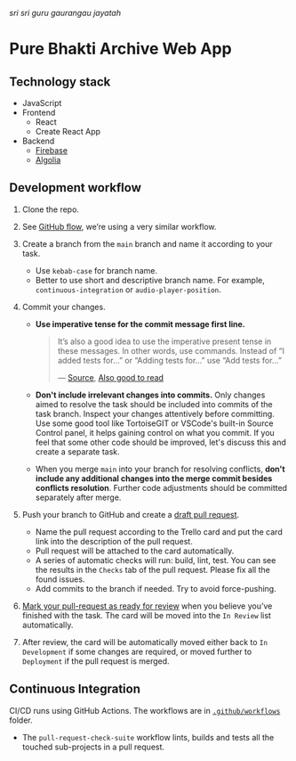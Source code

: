 _sri sri guru gaurangau jayatah_

# Pure Bhakti Archive Web App

## Technology stack

- JavaScript
- Frontend
  - React
  - Create React App
- Backend
  - [Firebase](https://firebase.google.com/docs/)
  - [Algolia](https://www.algolia.com/doc/)

## Development workflow

1. Clone the repo.
1. See [GitHub flow](https://guides.github.com/introduction/flow/), we’re using a very similar workflow.
1. Create a branch from the `main` branch and name it according to your task.

   - Use `kebab-case` for branch name.
   - Better to use short and descriptive branch name. For example, `continuous-integration` or `audio-player-position`.

1. Commit your changes.

   - **Use imperative tense for the commit message first line.**

     > It’s also a good idea to use the imperative present tense in these messages. In other words, use commands. Instead of “I added tests for…” or “Adding tests for…” use “Add tests for…”
     >
     > — [Source](https://www.git-scm.com/book/id/v2/Distributed-Git-Contributing-to-a-Project), [Also good to read](https://medium.com/@danielfeelfine/commit-verbs-101-why-i-like-to-use-this-and-why-you-should-also-like-it-d3ed2689ef70)

   - **Don't include irrelevant changes into commits.** Only changes aimed to resolve the task should be included into commits of the task branch. Inspect your changes attentively before committing. Use some good tool like TortoiseGIT or VSCode's built-in Source Control panel, it helps gaining control on what you commit. If you feel that some other code should be improved, let's discuss this and create a separate task.

   - When you merge `main` into your branch for resolving conflicts, **don't include any additional changes into the merge commit besides conflicts resolution**. Further code adjustments should be committed separately after merge.

1. Push your branch to GitHub and create a [draft pull request](https://docs.github.com/en/free-pro-team@latest/github/collaborating-with-issues-and-pull-requests/about-pull-requests#draft-pull-requests).

   - Name the pull request according to the Trello card and put the card link into the description of the pull request.
   - Pull request will be attached to the card automatically.
   - A series of automatic checks will run: build, lint, test. You can see the results in the `Checks` tab of the pull request. Please fix all the found issues.
   - Add commits to the branch if needed. Try to avoid force-pushing.

1. [Mark your pull-request as ready for review](https://help.github.com/en/articles/changing-the-stage-of-a-pull-request) when you believe you’ve finished with the task. The card will be moved into the `In Review` list automatically.
1. After review, the card will be automatically moved either back to `In Development` if some changes are required, or moved further to `Deployment` if the pull request is merged.

## Continuous Integration

CI/CD runs using GitHub Actions. The workflows are in [`.github/workflows`](.github/workflows) folder.

- The `pull-request-check-suite` workflow lints, builds and tests all the touched sub-projects in a pull request.
